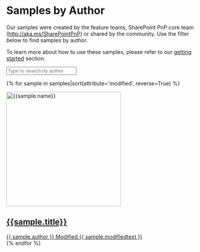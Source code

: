 # Samples by Author

Our samples were created by the feature teams, SharePoint PnP core team (http://aka.ms/SharePointPnP) or shared by the community. Use the filter below to find samples by author.

To learn more about how to use these samples, please refer to our [getting started](../gettingstarted/index.md) section.

<div class="well">

<input list="authors" name="author" class="form-control" placeholder="Type to search by author" id="author" />
<datalist id="authors">
  {% for author in authors %}
    <option value="{{ author }}">
  {% endfor %}
</datalist>

<br/>

<div class="grid">

{% for sample in samples|sort(attribute='modified', reverse=True) %}

<div class="sample-item" data-author="{{ sample.author }}"  data-thumbnail="{{sample.thumbnail}}">
  <div class="sample">
    <div class="sample-video"><i class="ms-Icon ms-Icon--VideoSolid" aria-hidden="true"></i></div>
    <div class="sample-img">
      <a class="sample-link"
        href="{{sample.url}}"
        title="{{sample.summary}}">
        <picture>
          <img src="../../img/thumbnails/sm/{{ sample.name }}.png" width="302" alt="{{sample.name}}" data-fullsize="{{sample.thumbnail}}" data-orig="../../img/thumbnails/sm/{{ sample.name }}.png"/>
        </picture>
      </a>
    </div>
  </div>
      <a href="{{sample.url}}"
      title="{{ sample.summary }}">
  <h2 class="name">
      {{sample.title}}</h2>
      <div class="sample-activity">
  <span class="author" title="{{ sample.author }}">{{ sample.author }}</span>
  <span class="modified">Modified {{ sample.modifiedtext }}</span>
  </div>
  </a>

</div>
    {% endfor %}
</div>